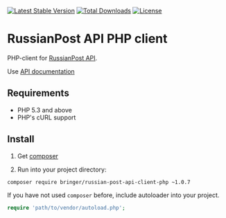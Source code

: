 [![Latest Stable Version](https://poser.pugx.org/bringer/russian-post-api-client-php/v/stable)](https://packagist.org/packages/bringer/russian-post-api-client-php)
[![Total Downloads](https://poser.pugx.org/bringer/russian-post-api-client-php/downloads)](https://packagist.org/packages/bringer/russian-post-api-client-php)
[![License](https://poser.pugx.org/bringer/russian-post-api-client-php/license)](https://packagist.org/packages/bringer/russian-post-api-client-php)

# RussianPost API PHP client

PHP-client for [RussianPost API](https://otpravka.pochta.ru/).

Use [API documentation](https://otpravka.pochta.ru/specification#/main)

## Requirements

* PHP 5.3 and above
* PHP's cURL support

## Install

1) Get [composer](https://getcomposer.org/download/)

2) Run into your project directory:
```bash
composer require bringer/russian-post-api-client-php ~1.0.7
```

If you have not used `composer` before, include autoloader into your project.
```php
require 'path/to/vendor/autoload.php';
```